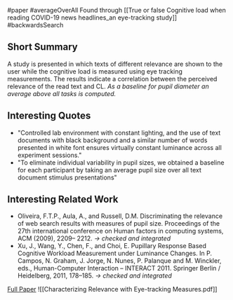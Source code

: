 #paper #averageOverAll 
Found through [[True or false Cognitive load when reading COVID-19 news headlines_an eye-tracking study]] #backwardsSearch 

## Short Summary ##
A study is presented in which texts of different relevance are shown to the user while the cognitive load is measured using eye tracking measurements. The results indicate a correlation between the perceived relevance of the read text and CL.
*As a baseline for pupil diameter an average above all tasks is computed.*

## Interesting Quotes ##
- "Controlled lab environment with constant lighting, and the use of text documents with black background and a similar number of words presented in white font ensures virtually constant luminance across all experiment sessions."
- "To eliminate individual variability in pupil sizes, we obtained a baseline for each participant by taking an average pupil size over all text document stimulus presentations"

## Interesting Related Work ##
- Oliveira, F.T.P., Aula, A., and Russell, D.M. Discriminating the relevance of web search results with measures of pupil size. Proceedings of the 27th international conference on Human factors in computing systems, ACM (2009), 2209– 2212.
  *-> checked and integrated*
- Xu, J., Wang, Y., Chen, F., and Choi, E. Pupillary Response Based Cognitive Workload Measurement under Luminance Changes. In P. Campos, N. Graham, J. Jorge, N. Nunes, P. Palanque and M. Winckler, eds., Human-Computer Interaction – INTERACT 2011. Springer Berlin / Heidelberg, 2011, 178–185.
  *-> checked and integrated*

[Full Paper](https://dl.acm.org/doi/abs/10.1145/2637002.2637011) ![[Characterizing Relevance with Eye-tracking Measures.pdf]]